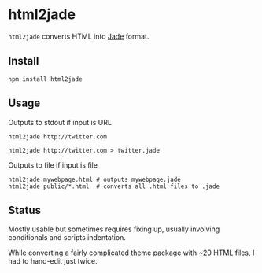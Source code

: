 # html2jade #

`html2jade` converts HTML into [Jade](https://github.com/visionmedia/jade) format.

## Install ##

    npm install html2jade

## Usage ##

Outputs to stdout if input is URL

    html2jade http://twitter.com
    
    html2jade http://twitter.com > twitter.jade
    
Outputs to file if input is file
    
    html2jade mywebpage.html # outputs mywebpage.jade
    html2jade public/*.html  # converts all .html files to .jade

## Status ##

Mostly usable but sometimes requires fixing up, usually involving conditionals and scripts indentation.

While converting a fairly complicated theme package with ~20 HTML files, I had to hand-edit just twice.